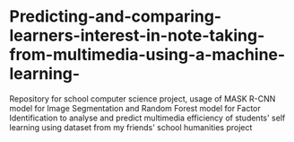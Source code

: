 # Predicting-and-comparing-learners-interest-in-note-taking-from-multimedia-using-a-machine-learning-
Repository for school computer science project, usage of MASK R-CNN model for Image Segmentation and Random Forest model for Factor Identification to analyse and predict multimedia efficiency of students' self learning using dataset from my friends' school humanities project
